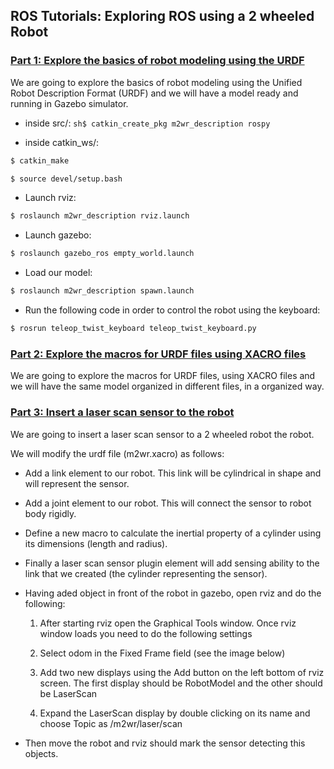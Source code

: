 ## ROS Tutorials: Exploring ROS using a 2 wheeled Robot

### [Part 1: Explore the basics of robot modeling using the URDF](http://www.theconstructsim.com/ros-projects-exploring-ros-using-2-wheeled-robot-part-1/)

We are going to explore the basics of robot modeling using the Unified Robot Description Format (URDF) and we will have a model ready and running in Gazebo simulator.

* inside src/:
```sh$ catkin_create_pkg m2wr_description rospy```

* inside catkin_ws/:
```sh
$ catkin_make

$ source devel/setup.bash
```

* Launch rviz:
```sh
$ roslaunch m2wr_description rviz.launch 
```

* Launch gazebo:
```sh
$ roslaunch gazebo_ros empty_world.launch
```

* Load our model:
```sh
$ roslaunch m2wr_description spawn.launch 
```

* Run the following code in order to control the robot using the keyboard:
```sh
$ rosrun teleop_twist_keyboard teleop_twist_keyboard.py
```

### [Part 2: Explore the macros for URDF files using XACRO files](http://www.theconstructsim.com/ros-projects-exploring-ros-using-2-wheeled-robot-part-1/#part2)

We are going to explore the macros for URDF files, using XACRO files and we will have the same model organized in different files, in a organized way.

### [Part 3: Insert a laser scan sensor to the robot](http://www.theconstructsim.com/ros-projects-exploring-ros-using-2-wheeled-robot-part-1/#part3)

We are going to insert a laser scan sensor to a 2 wheeled robot the robot.

We will modify the urdf file (m2wr.xacro) as follows:

* Add a link element to our robot. This link will be cylindrical in shape and will represent the sensor.

* Add a joint element to our robot. This will connect the sensor to robot body rigidly.

* Define a new macro to calculate the inertial property of a cylinder using its dimensions (length and radius).

* Finally a laser scan sensor plugin element will add sensing ability to the link that we created (the cylinder representing the sensor).

* Having aded object in front of the robot in gazebo, open rviz and do the following:

	1. After starting rviz open the Graphical Tools window. Once rviz window loads you need to do the following settings

	2. Select odom in the Fixed Frame field (see the image below)
	
	3. Add two new displays using the Add button on the left bottom of rviz screen. The first display should be RobotModel and the other should be LaserScan
	
	4. Expand the LaserScan display by double clicking on its name and choose Topic as /m2wr/laser/scan

* Then move the robot and rviz should mark the sensor detecting this objects.